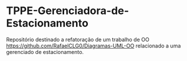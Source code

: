 # TPPE-Gerenciadora-de-Estacionamento
Repositório destinado a refatoração de um trabalho de OO https://github.com/RafaelCLG0/Diagramas-UML-OO relacionado a uma gerenciado de estacionamento.
